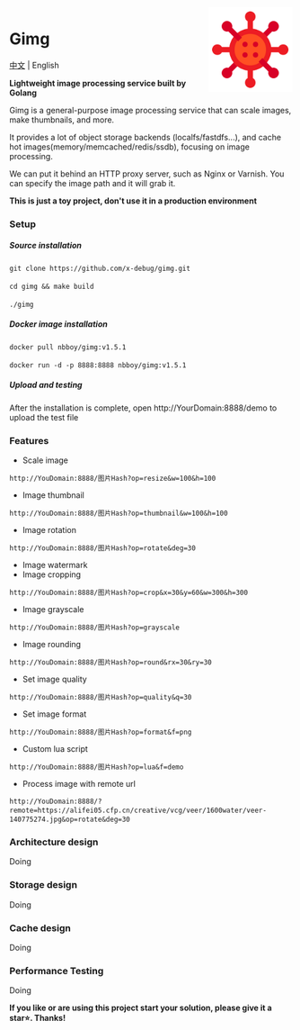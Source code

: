 <img align="right" width="150px" src="./resources/logo-192x192.png">

# Gimg
[中文](readme.md) | English 

**Lightweight image processing service built by Golang**

Gimg is a general-purpose image processing service that can scale images, make thumbnails, and more.

It provides a lot of object storage backends (localfs/fastdfs...), and cache hot images(memory/memcached/redis/ssdb), focusing on image processing.

We can put it behind an HTTP proxy server, such as Nginx or Varnish. You can specify the image path and it will grab it.

**This is just a toy project, don't use it in a production environment**

### Setup
##### Source installation
```shell
git clone https://github.com/x-debug/gimg.git

cd gimg && make build

./gimg
```

##### Docker image installation
```shell
docker pull nbboy/gimg:v1.5.1

docker run -d -p 8888:8888 nbboy/gimg:v1.5.1
```

##### Upload and testing
After the installation is complete, open http://YourDomain:8888/demo to upload the test file

### Features
- Scale image
```
http://YouDomain:8888/图片Hash?op=resize&w=100&h=100
```
- Image thumbnail
```
http://YouDomain:8888/图片Hash?op=thumbnail&w=100&h=100
```
- Image rotation 
```
http://YouDomain:8888/图片Hash?op=rotate&deg=30
```
- Image watermark
- Image cropping
```
http://YouDomain:8888/图片Hash?op=crop&x=30&y=60&w=300&h=300
```
- Image grayscale
```
http://YouDomain:8888/图片Hash?op=grayscale
```
- Image rounding
```
http://YouDomain:8888/图片Hash?op=round&rx=30&ry=30
```
- Set image quality 
```
http://YouDomain:8888/图片Hash?op=quality&q=30
```
- Set image format
```
http://YouDomain:8888/图片Hash?op=format&f=png
```
- Custom lua script
```
http://YouDomain:8888/图片Hash?op=lua&f=demo
```
- Process image with remote url
```
http://YouDomain:8888/?remote=https://alifei05.cfp.cn/creative/vcg/veer/1600water/veer-140775274.jpg&op=rotate&deg=30
```

### Architecture design
Doing

### Storage design
Doing

### Cache design
Doing

### Performance Testing
Doing

**If you like or are using this project start your solution, please give it a star⭐. Thanks!**
